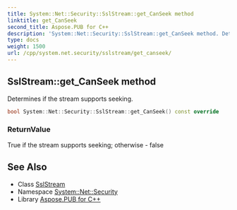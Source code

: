 ```yaml
---
title: System::Net::Security::SslStream::get_CanSeek method
linktitle: get_CanSeek
second_title: Aspose.PUB for C++
description: 'System::Net::Security::SslStream::get_CanSeek method. Determines if the stream supports seeking in C++.'
type: docs
weight: 1500
url: /cpp/system.net.security/sslstream/get_canseek/
---
```

## SslStream::get_CanSeek method


Determines if the stream supports seeking.

```cpp
bool System::Net::Security::SslStream::get_CanSeek() const override
```


### ReturnValue

True if the stream supports seeking; otherwise - false

## See Also

* Class [SslStream](../)
* Namespace [System::Net::Security](../../)
* Library [Aspose.PUB for C++](../../../)
